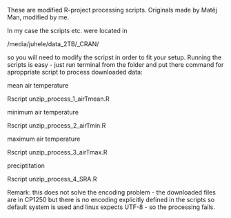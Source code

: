 These are modified R-project processing scripts. Originals made by Matěj Man, modified by me.

In my case the scripts etc. were located in 

/media/juhele/data_2TB/_CRAN/ 

so you will need to modify the scripst in order to fit your setup.
Running the scripts is easy - just run terminal from the folder and put there command for aproppriate script to process downloaded data:

mean air temperature

Rscript unzip_process_1_airTmean.R

minimum air temperature

Rscript unzip_process_2_airTmin.R

maximum air temperature

Rscript unzip_process_3_airTmax.R

preciptitation

Rscript unzip_process_4_SRA.R

Remark: this does not solve the encoding problem - the downloaded files are in CP1250 but there is no encoding explicitly defined in the scripts so default system is used and linux expects UTF-8 - so the processing fails.

